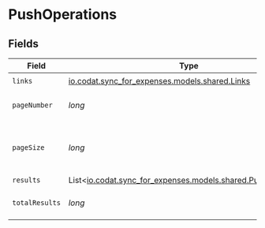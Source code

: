 # PushOperations


## Fields

| Field                                                                                                | Type                                                                                                 | Required                                                                                             | Description                                                                                          |
| ---------------------------------------------------------------------------------------------------- | ---------------------------------------------------------------------------------------------------- | ---------------------------------------------------------------------------------------------------- | ---------------------------------------------------------------------------------------------------- |
| `links`                                                                                              | [io.codat.sync_for_expenses.models.shared.Links](../../models/shared/Links.md)                       | :heavy_check_mark:                                                                                   | N/A                                                                                                  |
| `pageNumber`                                                                                         | *long*                                                                                               | :heavy_check_mark:                                                                                   | Current page number.                                                                                 |
| `pageSize`                                                                                           | *long*                                                                                               | :heavy_check_mark:                                                                                   | Number of items to return in results array.                                                          |
| `results`                                                                                            | List<[io.codat.sync_for_expenses.models.shared.PushOperation](../../models/shared/PushOperation.md)> | :heavy_minus_sign:                                                                                   | N/A                                                                                                  |
| `totalResults`                                                                                       | *long*                                                                                               | :heavy_check_mark:                                                                                   | Total number of items.                                                                               |